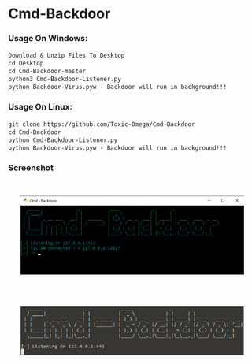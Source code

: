 # Cmd-Backdoor

### Usage On Windows:
```
Download & Unzip Files To Desktop
cd Desktop
cd Cmd-Backdoor-master
python3 Cmd-Backdoor-Listener.py
python Backdoor-Virus.pyw - Backdoor will run in background!!!
```
### Usage On Linux:
```
git clone https://github.com/Toxic-Omega/Cmd-Backdoor
cd Cmd-Backdoor
python Cmd-Backdoor-Listener.py
python Backdoor-Virus.pyw - Backdoor will run in background!!!
```
### Screenshot
<br>
<p align="center">
<img width="90%" src="https://github.com/Toxic-Omega/Cmd-Backdoor/blob/master/image.png"/>
</p>
<br>
<br>
<p align="center">
<img width="90%" src="https://github.com/Toxic-Omega/Cmd-Backdoor/blob/master/image-2.png"/>
</p>
<br>
